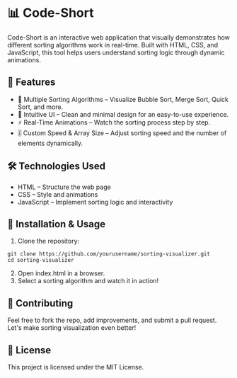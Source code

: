 # 📊 Code-Short
Code-Short  is an interactive web application that visually demonstrates how different sorting algorithms work in real-time. Built with HTML, CSS, and JavaScript, this tool helps users understand sorting logic through dynamic animations.      
    
## 🚀 Features
- 🔄 Multiple Sorting Algorithms – Visualize Bubble Sort, Merge Sort, Quick Sort, and more.
- 🎨 Intuitive UI – Clean and minimal design for an easy-to-use experience.
- ⚡ Real-Time Animations – Watch the sorting process step by step.
- 🎚️ Custom Speed & Array Size – Adjust sorting speed and the number of elements dynamically.

## 🛠️ Technologies Used
- HTML – Structure the web page
- CSS – Style and animations
- JavaScript – Implement sorting logic and interactivity

## 📂 Installation & Usage
1. Clone the repository:
```
git clone https://github.com/yourusername/sorting-visualizer.git
cd sorting-visualizer
```
2. Open index.html in a browser.
3. Select a sorting algorithm and watch it in action!

## 📌 Contributing
Feel free to fork the repo, add improvements, and submit a pull request. Let's make sorting visualization even better!

## 📜 License
This project is licensed under the MIT License.

